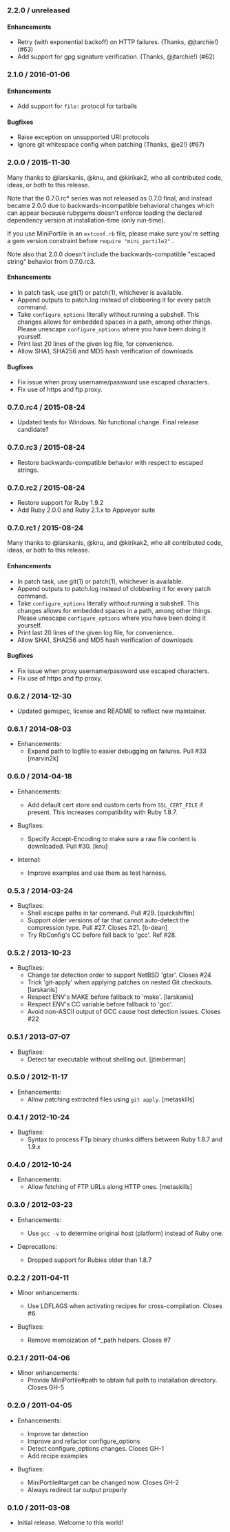 ### 2.2.0 / unreleased

#### Enhancements

* Retry (with exponential backoff) on HTTP failures. (Thanks, @jtarchie!) (#63)
* Add support for gpg signature verification. (Thanks, @jtarchie!) (#62)


### 2.1.0 / 2016-01-06

#### Enhancements

* Add support for `file:` protocol for tarballs


#### Bugfixes

* Raise exception on unsupported URI protocols
* Ignore git whitespace config when patching (Thanks, @e2!) (#67)


### 2.0.0 / 2015-11-30

Many thanks to @larskanis, @knu, and @kirikak2, who all contributed
code, ideas, or both to this release.

Note that the 0.7.0.rc* series was not released as 0.7.0 final, and
instead became 2.0.0 due to backwards-incompatible behavioral changes
which can appear because rubygems doesn't enforce loading the declared
dependency version at installation-time (only run-time).

If you use MiniPortile in an `extconf.rb` file, please make sure you're
setting a gem version constraint before `require "mini_portile2"` .

Note also that 2.0.0 doesn't include the backwards-compatible "escaped
string" behavior from 0.7.0.rc3.


#### Enhancements

* In patch task, use git(1) or patch(1), whichever is available.
* Append outputs to patch.log instead of clobbering it for every patch command.
* Take `configure_options` literally without running a subshell.
  This changes allows for embedded spaces in a path, among other things.
  Please unescape `configure_options` where you have been doing it yourself.
* Print last 20 lines of the given log file, for convenience.
* Allow SHA1, SHA256 and MD5 hash verification of downloads


#### Bugfixes

* Fix issue when proxy username/password use escaped characters.
* Fix use of https and ftp proxy.


### 0.7.0.rc4 / 2015-08-24

* Updated tests for Windows. No functional change. Final release candidate?


### 0.7.0.rc3 / 2015-08-24

* Restore backwards-compatible behavior with respect to escaped strings.


### 0.7.0.rc2 / 2015-08-24

* Restore support for Ruby 1.9.2
* Add Ruby 2.0.0 and Ruby 2.1.x to Appveyor suite


### 0.7.0.rc1 / 2015-08-24

Many thanks to @larskanis, @knu, and @kirikak2, who all contributed
code, ideas, or both to this release.

#### Enhancements

* In patch task, use git(1) or patch(1), whichever is available.
* Append outputs to patch.log instead of clobbering it for every patch command.
* Take `configure_options` literally without running a subshell.
  This changes allows for embedded spaces in a path, among other things.
  Please unescape `configure_options` where you have been doing it yourself.
* Print last 20 lines of the given log file, for convenience.
* Allow SHA1, SHA256 and MD5 hash verification of downloads


#### Bugfixes

* Fix issue when proxy username/password use escaped characters.
* Fix use of https and ftp proxy.


### 0.6.2 / 2014-12-30

* Updated gemspec, license and README to reflect new maintainer.


### 0.6.1 / 2014-08-03

* Enhancements:
  * Expand path to logfile to easier debugging on failures.
    Pull #33 [marvin2k]

### 0.6.0 / 2014-04-18

* Enhancements:
  * Add default cert store and custom certs from `SSL_CERT_FILE` if present.
    This increases compatibility with Ruby 1.8.7.

* Bugfixes:
  * Specify Accept-Encoding to make sure a raw file content is downloaded.
    Pull #30. [knu]

* Internal:
  * Improve examples and use them as test harness.

### 0.5.3 / 2014-03-24

* Bugfixes:
  * Shell escape paths in tar command. Pull #29. [quickshiftin]
  * Support older versions of tar that cannot auto-detect
    the compression type. Pull #27. Closes #21. [b-dean]
  * Try RbConfig's CC before fall back to 'gcc'. Ref #28.

### 0.5.2 / 2013-10-23

* Bugfixes:
  * Change tar detection order to support NetBSD 'gtar'. Closes #24
  * Trick 'git-apply' when applying patches on nested Git checkouts. [larskanis]
  * Respect ENV's MAKE before fallback to 'make'. [larskanis]
  * Respect ENV's CC variable before fallback to 'gcc'.
  * Avoid non-ASCII output of GCC cause host detection issues. Closes #22

### 0.5.1 / 2013-07-07

* Bugfixes:
  * Detect tar executable without shelling out. [jtimberman]

### 0.5.0 / 2012-11-17

* Enhancements:
  * Allow patching extracted files using `git apply`. [metaskills]

### 0.4.1 / 2012-10-24

* Bugfixes:
  * Syntax to process FTp binary chunks differs between Ruby 1.8.7 and 1.9.x

### 0.4.0 / 2012-10-24

* Enhancements:
  * Allow fetching of FTP URLs along HTTP ones. [metaskills]

### 0.3.0 / 2012-03-23

* Enhancements:
  * Use `gcc -v` to determine original host (platform) instead of Ruby one.

* Deprecations:
  * Dropped support for Rubies older than 1.8.7

### 0.2.2 / 2011-04-11

* Minor enhancements:
  * Use LDFLAGS when activating recipes for cross-compilation. Closes #6

* Bugfixes:
  * Remove memoization of *_path helpers. Closes #7

### 0.2.1 / 2011-04-06

* Minor enhancements:
  * Provide MiniPortile#path to obtain full path to installation directory. Closes GH-5

### 0.2.0 / 2011-04-05

* Enhancements:
  * Improve tar detection
  * Improve and refactor configure_options
  * Detect configure_options changes. Closes GH-1
  * Add recipe examples

* Bugfixes:
  * MiniPortile#target can be changed now. Closes GH-2
  * Always redirect tar output properly

### 0.1.0 / 2011-03-08

* Initial release. Welcome to this world!
